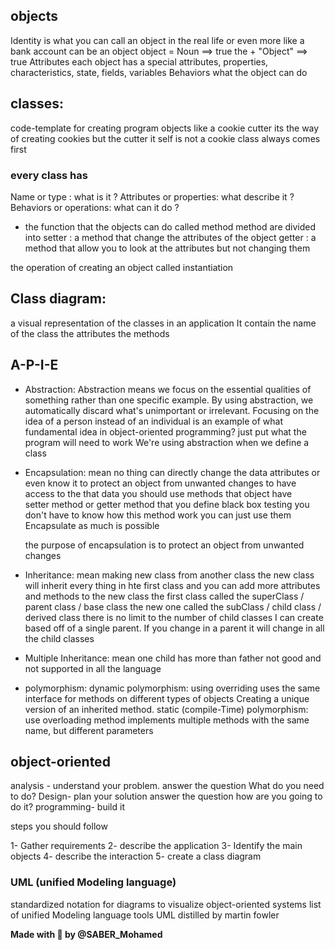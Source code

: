 ## objects  
  Identity
    is what you can call an object in the real life  or even more like a bank account can be an object
    object = Noun    ==>  true       the + "Object"   ==> true 
  Attributes
    each object has a special attributes, properties, characteristics, state, fields, variables 
  Behaviors 
    what the object can do 
   

## classes:
  code-template for creating program objects 
  like a cookie cutter  its the way of creating cookies but the cutter it self is not a cookie 
  class always comes first 

### every class has 
  Name or type :
    what is it ?
  Attributes or properties:
    what describe it ?
  Behaviors or operations: 
    what can it do ?


- the function that the objects can do called method 
   method are divided into 
    setter : a method that change the attributes of the object 
    getter : a method that allow you to look at the attributes but not changing them  

the operation of creating an object called instantiation

## Class diagram: 
  a visual representation of the classes in an application
  It contain 
    the name of the class 
    the attributes 
    the methods


## A-P-I-E
- Abstraction:
  Abstraction means we focus on the essential qualities of something rather than one specific example. By using abstraction, we automatically discard what's unimportant or irrelevant.
  Focusing on the idea of a person instead of an individual is an example of what fundamental idea in object-oriented programming?
  just put what the program will need to work 
  We're using abstraction when we define a class



- Encapsulation:
  mean no thing can directly change the data attributes or even know it 
  to protect an object from unwanted changes 
  to have access to the that data you should use methods that object have  
  setter method or getter method that you define 
  black box testing 
  you don't have to know how this method work you can just use them 
  Encapsulate as much is possible

   the purpose of encapsulation
    is to protect an object from unwanted changes

- Inheritance:
  mean making new class from another class 
  the new class will inherit every thing in hte first class 
  and you can add more attributes and methods to the new class
  the first class called the superClass / parent class / base class 
  the new one called the subClass  /  child class / derived class 
  there is no limit to the number of child classes I can create based off of a single parent.
  If you change in a parent it will change in all the child classes 


- Multiple Inheritance:
  mean one child has more than father 
  not good and not supported in all the language 



- polymorphism:
  dynamic polymorphism:
    using overriding
    uses the same interface for methods on different types of objects
    Creating a unique version of an inherited method. 
  static (compile-Time) polymorphism:
    use overloading method
    implements multiple methods with the same name, but different parameters


## object-oriented 
analysis - understand your problem.
answer the question   What do you need to do? 
Design- plan your solution 
answer the question how are you going to do it?
programming- build it  


steps you should follow 

1- Gather requirements 
2- describe the application 
3- Identify the main objects 
4- describe the interaction 
5- create a class diagram 

### UML   (unified Modeling language) 
  standardized notation for diagrams to visualize object-oriented systems 
  list of unified Modeling language tools 
  UML distilled by martin fowler

**Made with 💛 by @SABER_Mohamed**